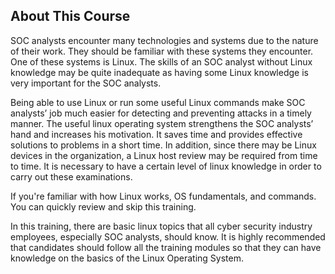 ## About This Course

SOC analysts encounter many technologies and systems due to the nature of their work. They should be familiar with these systems they encounter. One of these systems is Linux. The skills of an SOC analyst without Linux knowledge may be quite inadequate as having some Linux knowledge is very important for the SOC analysts.

Being able to use Linux or run some useful Linux commands make SOC analysts’ job much easier for detecting and preventing attacks in a timely manner. The useful linux operating system strengthens the SOC analysts’ hand and increases his motivation. It saves time and provides effective solutions to problems in a short time. In addition, since there may be Linux devices in the organization, a Linux host review may be required from time to time. It is necessary to have a certain level of linux knowledge in order to carry out these examinations.

If you're familiar with how Linux works, OS fundamentals, and commands. You can quickly review and skip this training.

In this training, there are basic linux topics that all cyber security industry employees, especially SOC analysts, should know. It is highly recommended that candidates should follow all the training modules so that they can have knowledge on the basics of the Linux Operating System.

